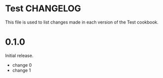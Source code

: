 # Test CHANGELOG

This file is used to list changes made in each version of the Test cookbook.

# 0.1.0

Initial release.

- change 0
- change 1

